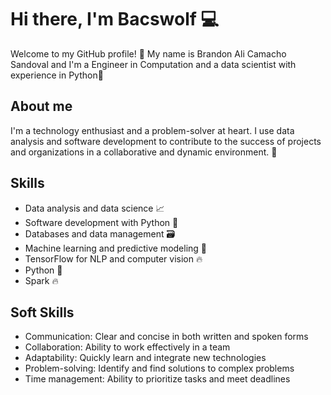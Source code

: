 # Hi there, I'm Bacswolf  💻

Welcome to my GitHub profile! 🎉 My name is Brandon Ali Camacho Sandoval and I'm a Engineer in Computation and a data scientist with experience in Python🤖

## About me

I'm a technology enthusiast and a problem-solver at heart. I use data analysis and software development to contribute to the success of projects and organizations in a collaborative and dynamic environment. 💪

## Skills

- Data analysis and data science 📈
- Software development with Python 🐍
- Databases and data management 🗃️
- Machine learning and predictive modeling 🤖
- TensorFlow for NLP and computer vision 🔥
- Python :snake:
- Spark :fire:

## Soft Skills

- Communication: Clear and concise in both written and spoken forms
- Collaboration: Ability to work effectively in a team
- Adaptability: Quickly learn and integrate new technologies
- Problem-solving: Identify and find solutions to complex problems
- Time management: Ability to prioritize tasks and meet deadlines
<!--
## Projects



## Contact

If you have any questions or want to work together on a project, don't hesitate to reach out via email or connect with me on social media. 💬

- Email: brandon.ali.camacho.s@gmail.com
- LinkedIn: [Brandon Camacho Sandoval](www.linkedin.com/in/bacswolf/)
- Twitter: [@javierflores](https://twitter.com/JavierfloresX2)

Thank you for visiting my profile! I hope to hear from you soon 🤗


**BrandonACS/BrandonACS** is a ✨ _special_ ✨ repository because its `README.md` (this file) appears on your GitHub profile.

Here are some ideas to get you started:

- 🔭 I’m currently working on ...
- 🌱 I’m currently learning ...
- 👯 I’m looking to collaborate on ...
- 🤔 I’m looking for help with ...
- 💬 Ask me about ...
- 📫 How to reach me: ...
- 😄 Pronouns: ...
- ⚡ Fun fact: ...
-->
